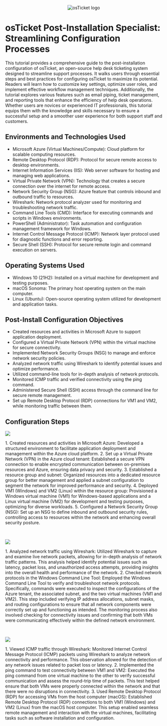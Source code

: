<p align="center">
<img src="https://i.imgur.com/Clzj7Xs.png" alt="osTicket logo"/>
</p>

<h1>osTicket Post-Installation Specialist: Streamlining Configuration Processes</h1>
  This tutorial provides a comprehensive guide to the post-installation configuration of osTicket, an open-source help desk ticketing system designed to streamline support processes. It walks users through essential steps and best practices for configuring osTicket to maximize its potential. Readers will learn how to customize key settings, optimize user roles, and implement effective workflow management techniques. Additionally, the tutorial explores various features such as email piping, ticket management, and reporting tools that enhance the efficiency of help desk operations. Whether users are novices or experienced IT professionals, this tutorial equips them with the knowledge and skills necessary to ensure a successful setup and a smoother user experience for both support staff and customers.<br />


<h2>Environments and Technologies Used</h2>

- Microsoft Azure (Virtual Machines/Compute): Cloud platform for scalable computing resources.
- Remote Desktop Protocol (RDP): Protocol for secure remote access to desktop environments.
- Internet Information Services (IIS): Web server software for hosting and managing web applications.
- Virtual Private Network (VPN): Technology that creates a secure connection over the internet for remote access.
- Network Security Group (NSG): Azure feature that controls inbound and outbound traffic to resources.
- Wireshark: Network protocol analyzer used for monitoring and troubleshooting network traffic.
- Command Line Tools (CMD): Interface for executing commands and scripts in Windows environments.
- PowerShell (Administrator): Task automation and configuration management framework for Windows.
- Internet Control Message Protocol (ICMP): Network layer protocol used for diagnostic functions and error reporting.
- Secure Shell (SSH): Protocol for secure remote login and command execution on servers.

<h2>Operating Systems Used </h2>

- Windows 10 (21H2): Installed on a virtual machine for development and testing purposes.
- macOS Sonoma: The primary host operating system on the main computer.
- Linux (Ubuntu): Open-source operating system utilized for development and application tasks.

<h2>Post-Install Configuration Objectives</h2>

- Created resources and activities in Microsoft Azure to support application deployment.
- Configured a Virtual Private Network (VPN) within the virtual machine for secure connectivity.
- Implemented Network Security Groups (NSG) to manage and enforce network security policies.
- Analyzed network traffic using Wireshark to identify potential issues and optimize performance.
- Utilized command-line tools for in-depth analysis of network protocols.
- Monitored ICMP traffic and verified connectivity using the ping command.
- Administered Secure Shell (SSH) access through the command line for secure remote management.
- Set up Remote Desktop Protocol (RDP) connections for VM1 and VM2, while monitoring traffic between them.

<h2>Configuration Steps</h2>

<p>
<img src="https://github.com/user-attachments/assets/665fcabd-0896-4ed5-8b3d-b4e606196b7c"/>
</p>
<p>
1.	Created resources and activities in Microsoft Azure: Developed a structured environment to facilitate application deployment and management within the Azure cloud platform.
2.	Set up a Virtual Private Network (VPN) in the Azure cloud tenant: Established a secure VPN connection to enable encrypted communication between on-premises resources and Azure, ensuring data privacy and security.
3.	Established a resource group and subnet: Organized resources into a dedicated resource group for better management and applied a subnet configuration to segment the network for improved performance and security.
4.	Deployed VM1 (Windows) and VM2 (Linux) within the resource group: Provisioned a Windows virtual machine (VM1) for Windows-based applications and a Linux virtual machine (VM2) for development and testing purposes, optimizing for diverse workloads.
5.	Configured a Network Security Group (NSG): Set up an NSG to define inbound and outbound security rules, controlling access to resources within the network and enhancing overall security posture.

</p>
<br />

<p>
<img src="https://github.com/user-attachments/assets/70cc655e-5d87-4457-abcb-524c1d7861d7"/>
</p>
<p>
1.	Analyzed network traffic using Wireshark: Utilized Wireshark to capture and examine live network packets, allowing for in-depth analysis of network traffic patterns. This analysis helped identify potential issues such as latency, packet loss, and unauthorized access attempts, providing insights into the overall health and performance of the network.
2.	Checked network protocols in the Windows Command Line Tool: Employed the Windows Command Line Tool to verify and troubleshoot network protocols. Specifically, commands were executed to inspect the configurations of the Azure tenant, the associated subnet, and the two virtual machines (VM1 and VM2). This step included verifying IP address allocations, subnet masks, and routing configurations to ensure that all network components were correctly set up and functioning as intended. The monitoring process also involved checking for connectivity issues and confirming that both VMs were communicating effectively within the defined network environment. 
</p>
<br />

<p>
<img src="https://github.com/user-attachments/assets/05ef2a2d-4122-419d-b594-fbc64b0ed5ef"/>  
</p>
<p>
1.	Viewed ICMP traffic through Wireshark: Monitored Internet Control Message Protocol (ICMP) packets using Wireshark to analyze network connectivity and performance. This observation allowed for the detection of any network issues related to packet loss or latency.
2.	Implemented the ping command to test connectivity between VM1 and VM2: Executed the ping command from one virtual machine to the other to verify successful communication and assess the round-trip time of packets. This test helped ensure that both VMs were properly connected within the network and that there were no disruptions in connectivity.
3.	Used Remote Desktop Protocol (RDP) for accessing VMs from the host computer (macOS): Established Remote Desktop Protocol (RDP) connections to both VM1 (Windows) and VM2 (Linux) from the macOS host computer. This setup enabled seamless remote management and interaction with the virtual machines, facilitating tasks such as software installation and configuration.
</p>
<br />
